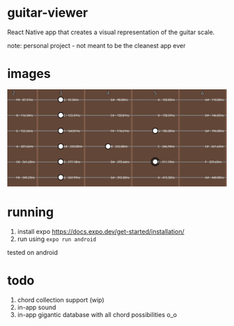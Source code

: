 # guitar-viewer
React Native app that creates a visual representation of the guitar scale.

note: personal project - not meant to be the cleanest app ever

# images

![guitar viewer app](github/images/1.jpg "guitar viewer app")


# running
1. install expo https://docs.expo.dev/get-started/installation/
2. run using `expo run android`

tested on android

# todo
1. chord collection support (wip)
2. in-app sound
3. in-app gigantic database with all chord possibilities o_o
